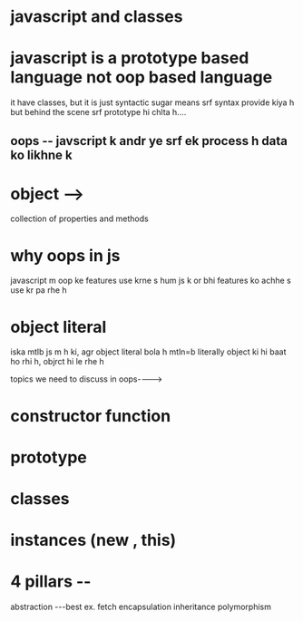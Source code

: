 # javascript and classes

# javascript is a prototype based language not oop based language

 it have classes, but it is just syntactic sugar means srf syntax provide kiya h but behind the scene srf prototype hi chlta h....

## oops -- javscript k andr ye srf ek process h data ko likhne k

# object -->
 collection of properties and methods

# why oops in js
 javascript m oop ke features use krne s hum js k or bhi features ko achhe s use kr pa rhe h

 # object literal 
 iska mtlb js m h ki, agr object literal bola h mtln=b literally object ki hi baat ho rhi h, objrct hi le rhe h
 

 topics we need to discuss in oops---->
 # constructor function
 # prototype
 # classes
 # instances (new , this)

 # 4 pillars -- 
 abstraction ---best ex. fetch
 encapsulation 
 inheritance
 polymorphism